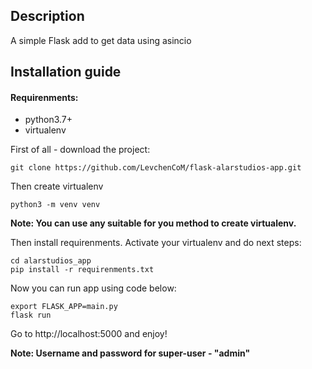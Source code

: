 ## Description

A simple Flask add to get data using asincio

## Installation guide

#### Requirenments:

* python3.7+
* virtualenv

First of all - download the project:

```
git clone https://github.com/LevchenCoM/flask-alarstudios-app.git
```

Then create virtualenv

```
python3 -m venv venv
```
**Note: You can use any suitable for you method to create virtualenv.**

Then install requirenments.
Activate your virtualenv and do next steps:

```
cd alarstudios_app
pip install -r requirenments.txt
```

Now you can run app using code below:

```
export FLASK_APP=main.py   
flask run
```

Go to http://localhost:5000 and enjoy!

**Note: Username and password for super-user - "admin"**
